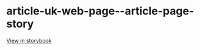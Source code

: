 # article-uk-web-page--article-page-story

[View in storybook](https://raw.githack.com/Independent-Digital-News-and-Media-Ltd/indy-pwamp-sb/PR-1814-sb/index.html?path=/story/article-uk-web-page--article-page-story)